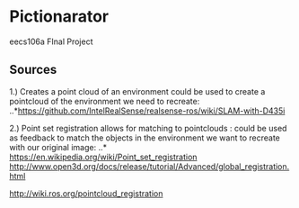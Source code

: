 # Pictionarator
eecs106a FInal Project

## Sources
1.) Creates a point cloud of an environment could be used to create a pointcloud of the environment we need to recreate: ..*https://github.com/IntelRealSense/realsense-ros/wiki/SLAM-with-D435i

2.) Point set registration allows for matching to pointclouds : could be used as feedback to match the objects in the environment we want to recreate with our original image:
..* https://en.wikipedia.org/wiki/Point_set_registration 
http://www.open3d.org/docs/release/tutorial/Advanced/global_registration.html

http://wiki.ros.org/pointcloud_registration


